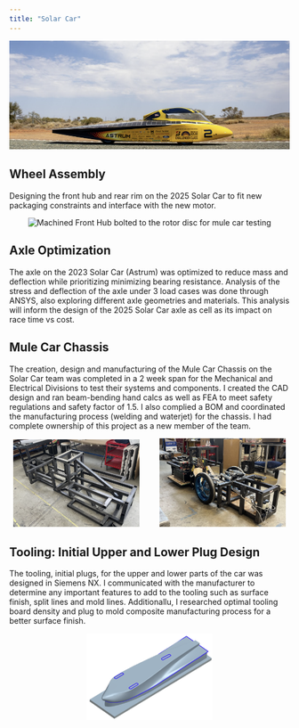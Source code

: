 ```yaml
---
title: "Solar Car"
---
```


<p align="center">
  <img alt="Solar Car" src="/../portfolio-images/SolarCar.png">
</p>

## Wheel Assembly
Designing the front hub and rear rim on the 2025 Solar Car to fit new packaging constraints and interface with the new motor.
<p align="center">
  <img alt="Machined Front Hub bolted to the rotor disc for mule car testing" src="/../portfolio-images/MachinedFrontHub.png" width="45%">
</p>

## Axle Optimization
The axle on the 2023 Solar Car (Astrum) was optimized to reduce mass and deflection while prioritizing minimizing bearing resistance. Analysis of the stress and deflection of the axle under 3 load cases was done through ANSYS, also exploring different axle geometries and materials. This analysis will inform the design of the 2025 Solar Car axle as cell as its impact on race time vs cost.

## Mule Car Chassis
The creation, design and manufacturing of the Mule Car Chassis on the Solar Car team was completed in a 2 week span for the Mechanical and Electrical Divisions to test their systems and components. I created the CAD design and ran beam-bending hand calcs as well as FEA to meet safety regulations and safety factor of 1.5. I also complied a BOM and coordinated the manufacturing process (welding and waterjet) for the chassis. I had complete ownership of this project as a new member of the team.
<p align="center">
  <img alt="Mule Car Chassis Steel Frame" src="/../portfolio-images/MuleCarChassisSteelFrame.png" width="45%">
&nbsp; &nbsp; &nbsp; &nbsp;
  <img alt="Assembled Mule Car" src="/../portfolio-images/AssembledMuleCar.png" width="45%">
</p>

## Tooling: Initial Upper and Lower Plug Design 
The tooling, initial plugs, for the upper and lower parts of the car was designed in Siemens NX. I communicated with the manufacturer to determine any important features to add to the tooling such as surface finish, split lines and mold lines. Additionallu, I researched optimal tooling board density and plug to mold composite manufacturing process for a better surface finish.
<p align="center">
  <img alt="Initial Lower Plug Isometric View" src="/../portfolio-images/InitialLowerPlugIsometricView.png" width="45%">
</p>
